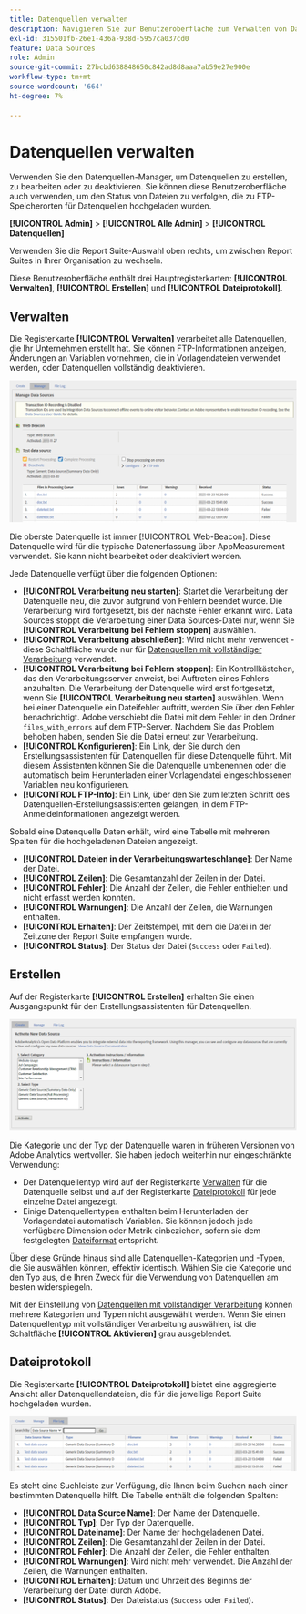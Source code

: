 ```yaml
---
title: Datenquellen verwalten
description: Navigieren Sie zur Benutzeroberfläche zum Verwalten von Datenquellen .
exl-id: 315501fb-26e1-436a-938d-5957ca037cd0
feature: Data Sources
role: Admin
source-git-commit: 27bcbd638848650c842ad8d8aaa7ab59e27e900e
workflow-type: tm+mt
source-wordcount: '664'
ht-degree: 7%

---
```


# Datenquellen verwalten

Verwenden Sie den Datenquellen-Manager, um Datenquellen zu erstellen, zu bearbeiten oder zu deaktivieren. Sie können diese Benutzeroberfläche auch verwenden, um den Status von Dateien zu verfolgen, die zu FTP-Speicherorten für Datenquellen hochgeladen wurden.

**[!UICONTROL Admin]** > **[!UICONTROL Alle Admin]** > **[!UICONTROL Datenquellen]**

Verwenden Sie die Report Suite-Auswahl oben rechts, um zwischen Report Suites in Ihrer Organisation zu wechseln.

Diese Benutzeroberfläche enthält drei Hauptregisterkarten: **[!UICONTROL Verwalten]**, **[!UICONTROL Erstellen]** und **[!UICONTROL Dateiprotokoll]**.

## Verwalten

Die Registerkarte **[!UICONTROL Verwalten]** verarbeitet alle Datenquellen, die Ihr Unternehmen erstellt hat. Sie können FTP-Informationen anzeigen, Änderungen an Variablen vornehmen, die in Vorlagendateien verwendet werden, oder Datenquellen vollständig deaktivieren.

![Verwalten](assets/manage.png)

Die oberste Datenquelle ist immer [!UICONTROL Web-Beacon]. Diese Datenquelle wird für die typische Datenerfassung über AppMeasurement verwendet. Sie kann nicht bearbeitet oder deaktiviert werden.

Jede Datenquelle verfügt über die folgenden Optionen:

* **[!UICONTROL Verarbeitung neu starten]**: Startet die Verarbeitung der Datenquelle neu, die zuvor aufgrund von Fehlern beendet wurde. Die Verarbeitung wird fortgesetzt, bis der nächste Fehler erkannt wird. Data Sources stoppt die Verarbeitung einer Data Sources-Datei nur, wenn Sie **[!UICONTROL Verarbeitung bei Fehlern stoppen]** auswählen.
* **[!UICONTROL Verarbeitung abschließen]**: Wird nicht mehr verwendet - diese Schaltfläche wurde nur für [Datenquellen mit vollständiger Verarbeitung](full-processing-eol.md) verwendet.
* **[!UICONTROL Verarbeitung bei Fehlern stoppen]**: Ein Kontrollkästchen, das den Verarbeitungsserver anweist, bei Auftreten eines Fehlers anzuhalten. Die Verarbeitung der Datenquelle wird erst fortgesetzt, wenn Sie **[!UICONTROL Verarbeitung neu starten]** auswählen. Wenn bei einer Datenquelle ein Dateifehler auftritt, werden Sie über den Fehler benachrichtigt. Adobe verschiebt die Datei mit dem Fehler in den Ordner `files_with_errors` auf dem FTP-Server. Nachdem Sie das Problem behoben haben, senden Sie die Datei erneut zur Verarbeitung.
* **[!UICONTROL Konfigurieren]**: Ein Link, der Sie durch den Erstellungsassistenten für Datenquellen für diese Datenquelle führt. Mit diesem Assistenten können Sie die Datenquelle umbenennen oder die automatisch beim Herunterladen einer Vorlagendatei eingeschlossenen Variablen neu konfigurieren.
* **[!UICONTROL FTP-Info]**: Ein Link, über den Sie zum letzten Schritt des Datenquellen-Erstellungsassistenten gelangen, in dem FTP-Anmeldeinformationen angezeigt werden.

Sobald eine Datenquelle Daten erhält, wird eine Tabelle mit mehreren Spalten für die hochgeladenen Dateien angezeigt.

* **[!UICONTROL Dateien in der Verarbeitungswarteschlange]**: Der Name der Datei.
* **[!UICONTROL Zeilen]**: Die Gesamtanzahl der Zeilen in der Datei.
* **[!UICONTROL Fehler]**: Die Anzahl der Zeilen, die Fehler enthielten und nicht erfasst werden konnten.
* **[!UICONTROL Warnungen]**: Die Anzahl der Zeilen, die Warnungen enthalten.
* **[!UICONTROL Erhalten]**: Der Zeitstempel, mit dem die Datei in der Zeitzone der Report Suite empfangen wurde.
* **[!UICONTROL Status]**: Der Status der Datei (`Success` oder `Failed`).

## Erstellen

Auf der Registerkarte **[!UICONTROL Erstellen]** erhalten Sie einen Ausgangspunkt für den Erstellungsassistenten für Datenquellen.

![Erstellen](assets/create.png)

Die Kategorie und der Typ der Datenquelle waren in früheren Versionen von Adobe Analytics wertvoller. Sie haben jedoch weiterhin nur eingeschränkte Verwendung:

* Der Datenquellentyp wird auf der Registerkarte [Verwalten](#manage) für die Datenquelle selbst und auf der Registerkarte [Dateiprotokoll](#file-log) für jede einzelne Datei angezeigt.
* Einige Datenquellentypen enthalten beim Herunterladen der Vorlagendatei automatisch Variablen. Sie können jedoch jede verfügbare Dimension oder Metrik einbeziehen, sofern sie dem festgelegten [Dateiformat](file-format.md) entspricht.

Über diese Gründe hinaus sind alle Datenquellen-Kategorien und -Typen, die Sie auswählen können, effektiv identisch. Wählen Sie die Kategorie und den Typ aus, die Ihren Zweck für die Verwendung von Datenquellen am besten widerspiegeln.

Mit der Einstellung von [Datenquellen mit vollständiger Verarbeitung](full-processing-eol.md) können mehrere Kategorien und Typen nicht ausgewählt werden. Wenn Sie einen Datenquellentyp mit vollständiger Verarbeitung auswählen, ist die Schaltfläche **[!UICONTROL Aktivieren]** grau ausgeblendet.

## Dateiprotokoll

Die Registerkarte **[!UICONTROL Dateiprotokoll]** bietet eine aggregierte Ansicht aller Datenquellendateien, die für die jeweilige Report Suite hochgeladen wurden.

![Dateiprotokoll](assets/file-log.png)

Es steht eine Suchleiste zur Verfügung, die Ihnen beim Suchen nach einer bestimmten Datenquelle hilft. Die Tabelle enthält die folgenden Spalten:

* **[!UICONTROL Data Source Name]**: Der Name der Datenquelle.
* **[!UICONTROL Typ]**: Der Typ der Datenquelle.
* **[!UICONTROL Dateiname]**: Der Name der hochgeladenen Datei.
* **[!UICONTROL Zeilen]**: Die Gesamtanzahl der Zeilen in der Datei.
* **[!UICONTROL Fehler]**: Die Anzahl der Zeilen, die Fehler enthalten.
* **[!UICONTROL Warnungen]**: Wird nicht mehr verwendet. Die Anzahl der Zeilen, die Warnungen enthalten.
* **[!UICONTROL Erhalten]**: Datum und Uhrzeit des Beginns der Verarbeitung der Datei durch Adobe.
* **[!UICONTROL Status]**: Der Dateistatus (`Success` oder `Failed`).

